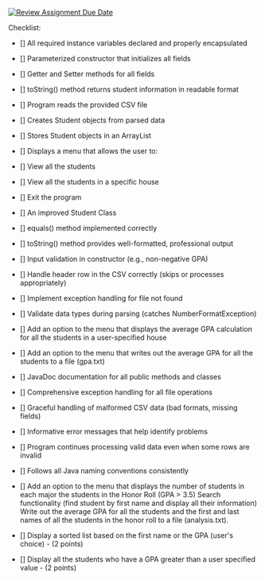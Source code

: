 [![Review Assignment Due Date](https://classroom.github.com/assets/deadline-readme-button-22041afd0340ce965d47ae6ef1cefeee28c7c493a6346c4f15d667ab976d596c.svg)](https://classroom.github.com/a/mCU4vxo6)

Checklist:

- [] All required instance variables declared and properly encapsulated
- [] Parameterized constructor that initializes all fields
- [] Getter and Setter methods for all fields
- [] toString() method returns student information in readable format
- [] Program reads the provided CSV file
- [] Creates Student objects from parsed data
- [] Stores Student objects in an ArrayList
- [] Displays a menu that allows the user to:
- [] View all the students
- [] View all the students in a specific house
- [] Exit the program

- [] An improved Student Class
- [] equals() method implemented correctly
- [] toString() method provides well-formatted, professional output
- [] Input validation in constructor (e.g., non-negative GPA)
- [] Handle header row in the CSV correctly (skips or processes appropriately)
- [] Implement exception handling for file not found
- [] Validate data types during parsing (catches NumberFormatException)
- [] Add an option to the menu that displays the average GPA calculation for all the students in a user-specified house
- [] Add an option to the menu that writes out the average GPA for all the students to a file (gpa.txt)
- [] JavaDoc documentation for all public methods and classes

- [] Comprehensive exception handling for all file operations
- [] Graceful handling of malformed CSV data (bad formats, missing fields)
- [] Informative error messages that help identify problems
- [] Program continues processing valid data even when some rows are invalid
- [] Follows all Java naming conventions consistently
- [] Add an option to the menu that displays
	the number of students in each major
	the students in the Honor Roll (GPA > 3.5)
	Search functionality (find student by first name and display all their information)
	Write out the average GPA for all the students and the first and last names of all the students in the honor roll to a file (analysis.txt).

- [] Display a sorted list based on the first name or the GPA (user's choice) - (2 points)
- [] Display all the students who have a GPA greater than a user specified value - (2 points)
